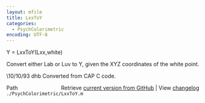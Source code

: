 ```yaml
---
layout: mfile
title: LxxToY
categories:
  - PsychColorimetric
encoding: UTF-8
---
```


Y = LxxToY(Lxx,white)

Convert either Lab or Luv to Y, given the XYZ coordinates of
the white point.

\10/10/93    dhb   Converted from CAP C code.


<div class="code_header" style="text-align:right;">
  <span style="float:left;">Path&nbsp;&nbsp;</span> <span class="counter">Retrieve <a href=
  "https://raw.github.com/Psychtoolbox-3/Psychtoolbox-3/beta/./PsychColorimetric/LxxToY.m">current version from GitHub</a> | View <a href=
  "https://github.com/Psychtoolbox-3/Psychtoolbox-3/commits/beta/./PsychColorimetric/LxxToY.m">changelog</a></span>
</div>
<div class="code">
  <code>./PsychColorimetric/LxxToY.m</code>
</div>
